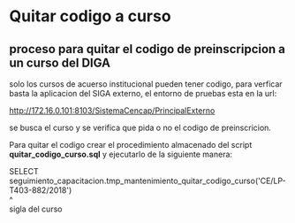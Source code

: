 #  Quitar codigo a curso
## proceso para quitar el codigo de preinscripcion a un curso del DIGA

solo los cursos de acuerso institucional pueden tener codigo, para verficar basta la aplicacion del 
SIGA externo, el entorno de pruebas esta en la url:
  
  http://172.16.0.101:8103/SistemaCencap/PrincipalExterno
  
se busca el curso y se verifica que pida o no el codigo de preinscricion.

Para quitar el codigo crear el procedimiento almacenado del script **quitar_codigo_curso.sql**
y ejecutarlo de la siguiente manera:

  SELECT seguimiento_capacitacion.tmp_mantenimiento_quitar_codigo_curso('CE/LP-T403-882/2018')  
                                                                                 ^                          
                                                                           sigla del curso

    

